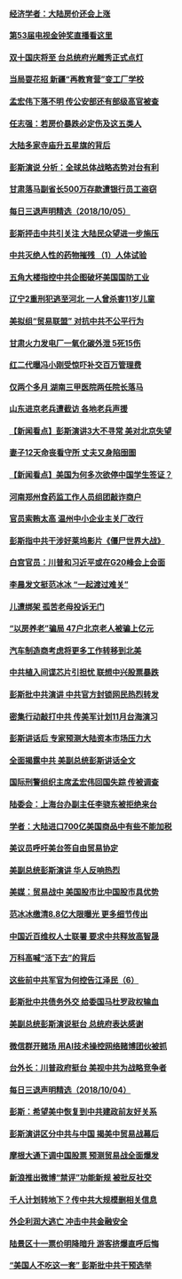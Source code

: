 #### [经济学者：大陆房价还会上涨](../pages/nsc413/n10764725.md?t=10062052) 


#### [第53届电视金钟奖直播看这里](../pages/nsc413/n10765092.md?t=10062052) 

#### [双十国庆将至 台总统府光雕秀正式点灯](../pages/nsc413/n10764882.md?t=10062052) 

#### [当局耍花招 新疆“再教育营”变工厂学校](../pages/nsc413/n10764865.md?t=10062052) 

#### [孟宏伟下落不明 传公安部还有部级高官被查](../pages/nsc413/n10764693.md?t=10062052) 

#### [任志强：若房价暴跌必定伤及这五类人](../pages/nsc413/n10764404.md?t=10062052) 

#### [大陆多家寺庙升五星旗的背后](../pages/nsc413/n10750304.md?t=10062052) 

#### [彭斯演说 分析：全球总体战略态势对台有利](../pages/nsc413/n10764707.md?t=10062052) 

#### [甘肃落马副省长500万存款遭银行员工盗窃](../pages/nsc413/n10764371.md?t=10062052) 

#### [每日三退声明精选（2018/10/05）](../pages/nsc413/n10764514.md?t=10062052) 

#### [彭斯抨击中共引关注 大陆民众望进一步施压](../pages/nsc413/n10764345.md?t=10062052) 

#### [中共灭绝人性的药物摧残 （1）人体试验](../pages/nsc413/n10761841.md?t=10062052) 

#### [五角大楼指控中共企图破坏美国国防工业](../pages/nsc413/n10763942.md?t=10062052) 

#### [辽宁2重刑犯逃至河北 一人曾杀害11岁儿童](../pages/nsc413/n10764230.md?t=10062052) 

#### [美拟组“贸易联盟” 对抗中共不公平行为](../pages/nsc413/n10764268.md?t=10062052) 

#### [甘肃火力发电厂一氧化碳外泄 5死15伤](../pages/nsc413/n10764197.md?t=10062052) 

#### [红二代曝冯小刚受惊吓补交百万管理费](../pages/nsc413/n10763984.md?t=10062052) 

#### [仅两个多月 湖南三甲医院两任院长落马](../pages/nsc413/n10764071.md?t=10062052) 

#### [山东进京老兵遭截访 各地老兵声援](../pages/nsc413/n10764106.md?t=10062052) 

#### [【新闻看点】彭斯演讲3大不寻常 美对北京失望](../pages/nsc413/n10764060.md?t=10062052) 

#### [妻子12天命丧看守所 丈夫又身陷囹圄](../pages/nsc413/n10763958.md?t=10062052) 

#### [【新闻看点】美国为何多次欲停中国学生签证？](../pages/nsc413/n10763657.md?t=10062052) 

#### [河南郑州食药监工作人员组团敲诈商户](../pages/nsc413/n10763846.md?t=10062052) 

#### [官员索贿太高 温州中小企业主关厂改行](../pages/nsc413/n10763798.md?t=10062052) 

#### [彭斯指中共干涉好莱坞影片《僵尸世界大战》](../pages/nsc413/n10764094.md?t=10062052) 

#### [白宫官员：川普和习近平或在G20峰会上会面](../pages/nsc413/n10764121.md?t=10062052) 

#### [李晨发文挺范冰冰 “一起渡过难关”](../pages/nsc413/n10763702.md?t=10062052) 

#### [儿遭绑架 孤苦老母投诉无门](../pages/nsc413/n10763594.md?t=10062052) 

#### [“以房养老”骗局  47户北京老人被骗上亿元](../pages/nsc413/n10763730.md?t=10062052) 

#### [汽车制造商考虑将更多工作转移到北美](../pages/nsc413/n10763718.md?t=10062052) 

#### [中共植入间谍芯片引担忧 联想中兴股票暴跌](../pages/nsc413/n10763734.md?t=10062052) 

#### [彭斯批中共演讲 中共官方封锁网民热烈转发](../pages/nsc413/n10763665.md?t=10062052) 

#### [密集行动敲打中共 传美军计划11月台海演习](../pages/nsc413/n10762348.md?t=10062052) 


#### [彭斯讲话后 专家预测大陆资本市场压力大](../pages/nsc413/n10763227.md?t=10062052) 

#### [全面揭露中共 美副总统彭斯讲话全文](../pages/nsc413/n10762304.md?t=10062052) 

#### [国际刑警组织主席孟宏伟回国失踪 传被调查](../pages/nsc413/n10763466.md?t=10062052) 

#### [陆委会：上海台办副主任李骁东被拒绝来台](../pages/nsc413/n10763176.md?t=10062052) 

#### [学者：大陆进口700亿美国商品中有些不能加税](../pages/nsc413/n10762408.md?t=10062052) 

#### [美议员呼吁美台签自由贸易协定](../pages/nsc413/n10762886.md?t=10062052) 

#### [美副总统彭斯演讲 华人反响热烈](../pages/nsc413/n10762681.md?t=10062052) 

#### [美媒：贸易战中 美国股市比中国股市具优势](../pages/nsc413/n10762779.md?t=10062052) 

#### [范冰冰缴清8.8亿大限曝光 更多细节传出](../pages/nsc413/n10762400.md?t=10062052) 

#### [中国近百维权人士联署 要求中共释放高智晟](../pages/nsc413/n10762299.md?t=10062052) 

#### [万科高喊“活下去”的背后](../pages/nsc413/n10762031.md?t=10062052) 

#### [这些前中共军官为何控告江泽民（6）](../pages/nsc413/n10761821.md?t=10062052) 

#### [彭斯批中共债务外交 给委国马杜罗政权输血](../pages/nsc413/n10762269.md?t=10062052) 

#### [美副总统彭斯演说挺台 总统府表达感谢](../pages/nsc413/n10762354.md?t=10062052) 

#### [微信群开赌场 用AI技术操控网络赌博团伙被抓](../pages/nsc413/n10761556.md?t=10062052) 

#### [台外长：川普政府挺台 美视中共为战略竞争者](../pages/nsc413/n10762270.md?t=10062052) 

#### [每日三退声明精选（2018/10/04）](../pages/nsc413/n10762274.md?t=10062052) 

#### [彭斯：希望美中恢复到中共建政前友好关系](../pages/nsc413/n10761924.md?t=10062052) 

#### [彭斯演讲区分中共与中国 揭美中贸易战幕后](../pages/nsc413/n10761289.md?t=10062052) 

#### [摩根大通下调中国股票 预测贸易战全面爆发](../pages/nsc413/n10761817.md?t=10062052) 

#### [新浪推出微博“禁评”功能新规 被批反社交](../pages/nsc413/n10761808.md?t=10062052) 

#### [千人计划转地下？传中共大规模删相关信息](../pages/nsc413/n10761835.md?t=10062052) 

#### [外企利润大逃亡 冲击中共金融安全](../pages/nsc413/n10761673.md?t=10062052) 

#### [陆景区十一票价明降暗升 游客挤爆直呼后悔](../pages/nsc413/n10760728.md?t=10062052) 

#### [“美国人不吃这一套” 彭斯批中共干预选举](../pages/nsc413/n10760952.md?t=10062052) 

